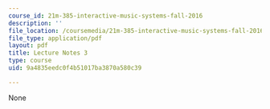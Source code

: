 ```yaml
---
course_id: 21m-385-interactive-music-systems-fall-2016
description: ''
file_location: /coursemedia/21m-385-interactive-music-systems-fall-2016/9a4835eedc0f4b51017ba3870a580c39_MIT21M_385F16_L3.pdf
file_type: application/pdf
layout: pdf
title: Lecture Notes 3
type: course
uid: 9a4835eedc0f4b51017ba3870a580c39

---
```

None
